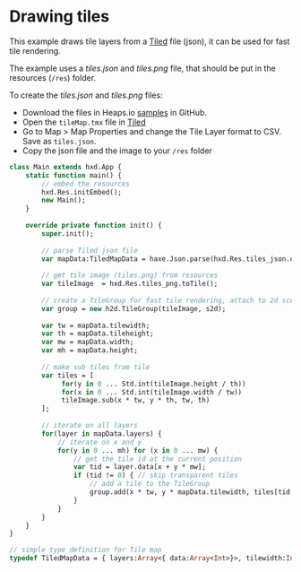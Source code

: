 # Drawing tiles

This example draws tile layers from a [Tiled](http://www.mapeditor.org/) file (json), it can be used for fast tile rendering.

The example uses a _tiles.json_ and _tiles.png_ file, that should be put in the resources (`/res`) folder.

To create the _tiles.json_ and _tiles.png_ files:
* Download the files in Heaps.io [samples](https://github.com/HeapsIO/heaps/tree/master/samples/tiled_res) in GitHub.
* Open the `tileMap.tmx` file in [Tiled](http://www.mapeditor.org/)
* Go to Map > Map Properties and change the Tile Layer format to CSV. Save as `tiles.json`. 
* Copy the json file and the image to your `/res` folder

```haxe
class Main extends hxd.App {
	static function main() {
		// embed the resources
		hxd.Res.initEmbed();
		new Main();
	}
	
	override private function init() {
		super.init();
		
		// parse Tiled json file
		var mapData:TiledMapData = haxe.Json.parse(hxd.Res.tiles_json.entry.getText());
		
		// get tile image (tiles.png) from resources
		var tileImage  = hxd.Res.tiles_png.toTile();
		
		// create a TileGroup for fast tile rendering, attach to 2d scene
		var group = new h2d.TileGroup(tileImage, s2d);
		
		var tw = mapData.tilewidth;
		var th = mapData.tileheight;
		var mw = mapData.width;
		var mh = mapData.height;
		
		// make sub tiles from tile
		var tiles = [
			 for(y in 0 ... Std.int(tileImage.height / th))
			 for(x in 0 ... Std.int(tileImage.width / tw))
			 tileImage.sub(x * tw, y * th, tw, th)
		];
		
		// iterate on all layers
		for(layer in mapData.layers) {
			// iterate on x and y
			for(y in 0 ... mh) for (x in 0 ... mw) {
				// get the tile id at the current position 
				var tid = layer.data[x + y * mw];
				if (tid != 0) { // skip transparent tiles
					// add a tile to the TileGroup
					group.add(x * tw, y * mapData.tilewidth, tiles[tid - 1]);
				}
			}
		}
	}
}

// simple type definition for Tile map 
typedef TiledMapData = { layers:Array<{ data:Array<Int>}>, tilewidth:Int, tileheight:Int, width:Int, height:Int };
```
